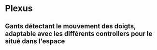 # Plexus

## Gants détectant le mouvement des doigts, adaptable avec les différents controllers pour le situé dans l'espace